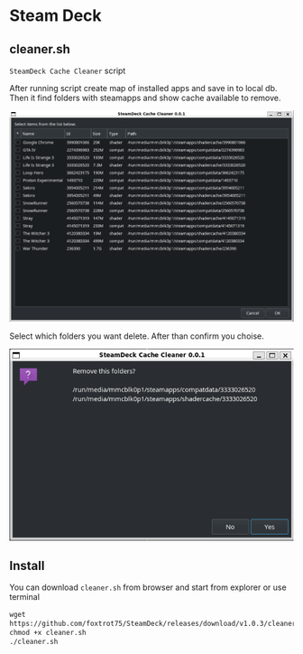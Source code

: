 # Steam Deck

## cleaner.sh
`SteamDeck Cache Cleaner` script

After running script create map of installed apps and save in to local db.
Then it find folders with steamapps and show cache available to remove.

![SteamDeck Cache Cleaner](./images/cache_cleaner.png)

Select which folders you want delete. After than confirm you choise.

![Confirm](./images/confirm.png)

## Install

You can download `cleaner.sh` from browser and start from explorer or use terminal
```
wget https://github.com/foxtrot75/SteamDeck/releases/download/v1.0.3/cleaner.sh
chmod +x cleaner.sh
./cleaner.sh
```
